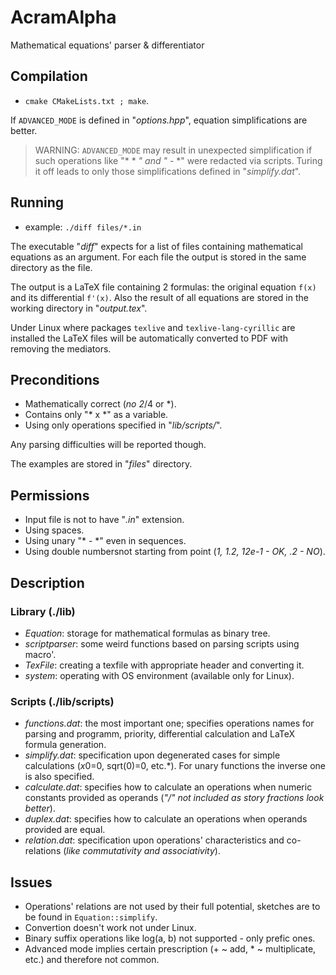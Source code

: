 # AcramAlpha
Mathematical equations' parser &amp; differentiator


## Compilation
- `cmake CMakeLists.txt ; make`.

If `ADVANCED_MODE` is defined in "*options.hpp*", equation simplifications are better.

> WARNING: `ADVANCED_MODE` may result in unexpected simplification if such operations like "* \* *" and "* - *" were redacted via scripts. Turing it off leads to only those simplifications defined in "*simplify.dat*".


## Running
- example: `./diff files/*.in`

The executable "*diff*" expects for a list of files containing mathematical equations as an argument. For each file the output is stored in the same directory as the file.

The output is a LaTeX file containing 2 formulas: the original equation `f(x)` and its differential `f'(x)`. Also the result of all equations are stored in the working directory in "*output.tex*".

Under Linux where packages `texlive` and `texlive-lang-cyrillic` are installed the LaTeX files will be automatically converted to PDF with removing the mediators.


## Preconditions
- Mathematically correct (*no 2*/4 or *).
- Contains only "* x *" as a variable.
- Using only operations specified in "*lib/scripts/*".

Any parsing difficulties will be reported though.

The examples are stored in "*files*" directory.


## Permissions
- Input file is not to have "*.in*" extension.
- Using spaces.
- Using unary "* - *" even in sequences.
- Using double numbersnot starting from point (*1, 1.2, 12e-1 - OK, .2 - NO*).

## Description

### Library (./lib)
- *Equation*: storage for mathematical formulas as binary tree.
- *scriptparser*: some weird functions based on parsing scripts using macro'.
- *TexFile*: creating a texfile with appropriate header and converting it.
- *system*: operating with OS environment (available only for Linux).

### Scripts (./lib/scripts)
- *functions.dat*: the most important one; specifies operations names for parsing and programm, priority, differential calculation and LaTeX formula generation.
- *simplify.dat*: specification upon degenerated cases for simple calculations (*x*0=0, sqrt(0)=0, etc.*). For unary functions the inverse one is also specified.
- *calculate.dat*: specifies how to calculate an operations when numeric constants provided as operands (*"/" not included as story fractions look better*).
- *duplex.dat*: specifies how to calculate an operations when operands provided are equal.
- *relation.dat*: specification upon operations' characteristics and co-relations (*like commutativity and associativity*).


## Issues
- Operations' relations are not used by their full potential, sketches are to be found in `Equation::simplify`.
- Convertion doesn't work not under Linux.
- Binary suffix operations like log(a, b) not supported - only prefic ones.
- Advanced mode implies certain prescription (+ ~ add, * ~ multiplicate, etc.) and therefore not common.

